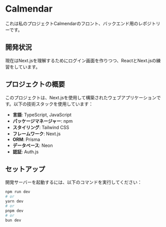 # Calmendar

これは私のプロジェクトCalmendarのフロント、バックエンド用のレポジトリーです。

## 開発状況

現在はNext.jsを理解するためにログイン画面を作りつつ、ReactとNext.jsの練習をしています。

## プロジェクトの概要

このプロジェクトは、Next.jsを使用して構築されたウェブアプリケーションです。以下の技術スタックを使用しています：

- **言語**: TypeScript, JavaScript
- **パッケージマネージャー**: npm
- **スタイリング**: Tailwind CSS
- **フレームワーク**: Next.js
- **ORM**: Prisma
- **データベース**: Neon
- **認証**: Auth.js

## セットアップ

開発サーバーを起動するには、以下のコマンドを実行してください：

```bash
npm run dev
# or
yarn dev
# or
pnpm dev
# or
bun dev